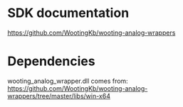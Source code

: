 # SDK documentation
https://github.com/WootingKb/wooting-analog-wrappers

# Dependencies  
wooting_analog_wrapper.dll comes from: https://github.com/WootingKb/wooting-analog-wrappers/tree/master/libs/win-x64
